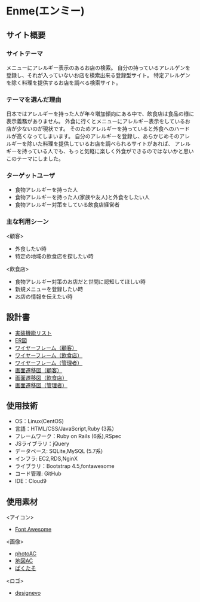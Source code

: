 # Enme(エンミー)

## サイト概要
### サイトテーマ
メニューにアレルギー表示のあるお店の検索。
自分の持っているアレルゲンを登録し、それが入っていないお店を検索出来る登録型サイト。
特定アレルゲンを除く料理を提供するお店を調べる検索サイト。

### テーマを選んだ理由
日本ではアレルギーを持った人が年々増加傾向にある中で、飲食店は食品の様に表示義務がありません。
外食に行くとメニューにアレルギー表示をしているお店が少ないのが現状です。
そのためアレルギーを持っていると外食へのハードルが高くなってしまいます。
自分のアレルギーを登録し、あらかじめそのアレルギーを除いた料理を提供しているお店を調べられるサイトがあれば、
アレルギーを持っている人でも、もっと気軽に楽しく外食ができるのではないかと思いこのテーマにしました。


### ターゲットユーザ
* 食物アレルギーを持った人
* 食物アレルギーを持った人(家族や友人)と外食をしたい人
* 食物アレルギー対策をしている飲食店経営者

### 主な利用シーン
<顧客>
* 外食したい時
* 特定の地域の飲食店を探したい時

<飲食店>
* 食物アレルギー対策のお店だと世間に認知してほしい時
* 新規メニューを登録したい時
* お店の情報を伝えたい時

## 設計書
* [実装機能リスト](https://docs.google.com/spreadsheets/d/1c1plTJPb2j6k2-AaX04OWm5qOMwGdbi1InjZtcchCZY/edit?usp=sharing)
* [ER図](https://drive.google.com/file/d/1l4wWeK8uKg5XyzSei0RKOZZl9vmc5S4X/view?usp=sharing)
* [ワイヤーフレーム（顧客）](https://drive.google.com/file/d/1XjZy3-YeSnZpUPdGeezDAA8wyJQdkl-D/view?usp=sharing)
* [ワイヤーフレーム（飲食店）](https://drive.google.com/file/d/1Y2B72HLT7tWuwVohqeIZnzsGtAsZwPSt/view?usp=sharing)
* [ワイヤーフレーム（管理者）](https://drive.google.com/file/d/12GblAY8aK12gOjMHeyuLAgXRLNeiSmuG/view?usp=sharing)
* [画面遷移図（顧客）](https://drive.google.com/file/d/1SxFoXEd_9fRY5qqeAeO5RRIhImUCT42F/view?usp=sharing)
* [画面遷移図（飲食店）](https://drive.google.com/file/d/1DLbJOPJ8vd4NdzKVqFov52wyn98t_BVt/view?usp=sharing)
* [画面遷移図（管理者）](https://drive.google.com/file/d/19jVMCgMGP26t14XfKvofCtPdB7aqn38E/view?usp=sharing)


## 使用技術
- OS：Linux(CentOS)
- 言語：HTML/CSS/JavaScript,Ruby (3系）
- フレームワーク：Ruby on Rails (6系),RSpec
- JSライブラリ：jQuery
- データベース: SQLite,MySQL (5.7系)
- インフラ: EC2,RDS,NginX
- ライブラリ：Bootstrap 4.5,fontawesome
- コード管理: GitHub
- IDE：Cloud9

## 使用素材
<アイコン>
* [Font Awesome](https://fontawesome.com/)

<画像>
* [photoAC](https://www.photo-ac.com/)
* [地図AC](https://www.map-ac.com/)
* [ぱくたそ](https://www.pakutaso.com/)

<ロゴ>
* [designevo](https://www.designevo.com/)

